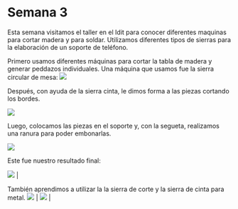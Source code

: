 # Semana 3

Esta semana visitamos el taller en el Idit para conocer diferentes maquinas para cortar madera y para soldar. Utilizamos diferentes tipos de sierras para la elaboración de un soporte de teléfono.


Primero usamos diferentes máquinas para cortar la tabla de madera y generar peddazos individuales. Una máquina que usamos fue la sierra circular de mesa: 
![](https://anapaumen168.github.io/miportafolio_mecatronica/Proyecto_de_Ingenier%C3%ADa/imagenes/fotovideo.jpeg)

Después, con ayuda de la sierra cinta, le dimos forma a las piezas cortando los bordes. 

![](https://anapaumen168.github.io/miportafolio_mecatronica/Proyecto_de_Ingenier%C3%ADa/imagenes/sierrasytaladro.jpeg)

Luego, colocamos las piezas en el soporte y, con la segueta, realizamos una ranura para poder embonarlas.

![](https://anapaumen168.github.io/miportafolio_mecatronica/Proyecto_de_Ingenier%C3%ADa/imagenes/sierra.2.jpeg) 

Este fue nuestro resultado final: 

![](https://anapaumen168.github.io/miportafolio_mecatronica/Proyecto_de_Ingenier%C3%ADa/imagenes/resultadofinal.jpeg) |

También aprendimos a utilizar la la sierra de corte y la sierra de cinta para metal.
![](https://anapaumen168.github.io/miportafolio_mecatronica/Proyecto_de_Ingenier%C3%ADa/imagenes/otracortadorademetal.jpeg) | ![](https://anapaumen168.github.io/miportafolio_mecatronica/Proyecto_de_Ingenier%C3%ADa/imagenes/cortadorademetal.jpeg) |



